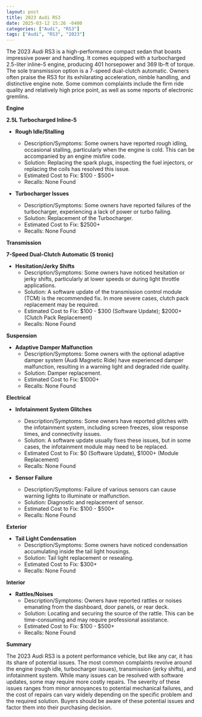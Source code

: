 ```yaml
---
layout: post
title: 2023 Audi RS3
date: 2025-03-12 15:26 -0400
categories: ["Audi", "RS3"]
tags: ["Audi", "RS3", "2023"]
---
```

The 2023 Audi RS3 is a high-performance compact sedan that boasts impressive power and handling. It comes equipped with a turbocharged 2.5-liter inline-5 engine, producing 401 horsepower and 369 lb-ft of torque. The sole transmission option is a 7-speed dual-clutch automatic. Owners often praise the RS3 for its exhilarating acceleration, nimble handling, and distinctive engine note. Some common complaints include the firm ride quality and relatively high price point, as well as some reports of electronic gremlins.

**Engine**

**2.5L Turbocharged Inline-5**

*   **Rough Idle/Stalling**
    *   Description/Symptoms: Some owners have reported rough idling, occasional stalling, particularly when the engine is cold. This can be accompanied by an engine misfire code.
    *   Solution: Replacing the spark plugs, inspecting the fuel injectors, or replacing the coils has resolved this issue.
    *   Estimated Cost to Fix: $100 - $500+
    *   Recalls: None Found

* **Turbocharger Issues**
    * Description/Symptoms: Some owners have reported failures of the turbocharger, experiencing a lack of power or turbo failing.
    * Solution: Replacement of the Turbocharger.
    * Estimated Cost to Fix: $2500+
    * Recalls: None Found

**Transmission**

**7-Speed Dual-Clutch Automatic (S tronic)**

*   **Hesitation/Jerky Shifts**
    *   Description/Symptoms: Some owners have noticed hesitation or jerky shifts, particularly at lower speeds or during light throttle applications.
    *   Solution: A software update of the transmission control module (TCM) is the recommended fix. In more severe cases, clutch pack replacement may be required.
    *   Estimated Cost to Fix: $100 - $300 (Software Update); $2000+ (Clutch Pack Replacement)
    *   Recalls: None Found

**Suspension**

*   **Adaptive Damper Malfunction**
    *   Description/Symptoms: Some owners with the optional adaptive damper system (Audi Magnetic Ride) have experienced damper malfunction, resulting in a warning light and degraded ride quality.
    *   Solution: Damper replacement.
    *   Estimated Cost to Fix: $1000+
    *   Recalls: None Found

**Electrical**

*   **Infotainment System Glitches**
    *   Description/Symptoms: Some owners have reported glitches with the infotainment system, including screen freezes, slow response times, and connectivity issues.
    *   Solution: A software update usually fixes these issues, but in some cases, the infotainment module may need to be replaced.
    *   Estimated Cost to Fix: $0 (Software Update), $1000+ (Module Replacement)
    *   Recalls: None Found

*   **Sensor Failure**
    *   Description/Symptoms: Failure of various sensors can cause warning lights to illuminate or malfunction.
    *   Solution: Diagnostic and replacement of sensor.
    *   Estimated Cost to Fix: $100 - $500+
    *   Recalls: None Found

**Exterior**

*   **Tail Light Condensation**
    *   Description/Symptoms: Some owners have noticed condensation accumulating inside the tail light housings.
    *   Solution: Tail light replacement or resealing.
    *   Estimated Cost to Fix: $300+
    *   Recalls: None Found

**Interior**

*   **Rattles/Noises**
    *   Description/Symptoms: Owners have reported rattles or noises emanating from the dashboard, door panels, or rear deck.
    *   Solution: Locating and securing the source of the rattle. This can be time-consuming and may require professional assistance.
    *   Estimated Cost to Fix: $100 - $500+
    *   Recalls: None Found

**Summary**

The 2023 Audi RS3 is a potent performance vehicle, but like any car, it has its share of potential issues. The most common complaints revolve around the engine (rough idle, turbocharger issues), transmission (jerky shifts), and infotainment system. While many issues can be resolved with software updates, some may require more costly repairs. The severity of these issues ranges from minor annoyances to potential mechanical failures, and the cost of repairs can vary widely depending on the specific problem and the required solution. Buyers should be aware of these potential issues and factor them into their purchasing decision.

